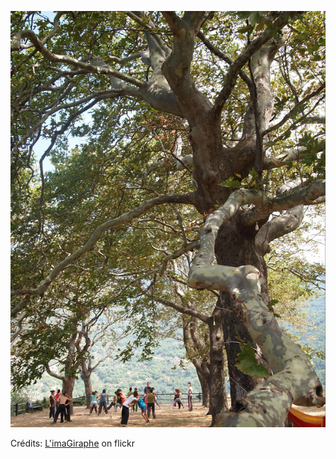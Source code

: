 ![Dorian](/images/2022-02-09.jpg)

Crédits: [L'imaGiraphe](https://www.flickr.com/people/limagiraphe/) on flickr